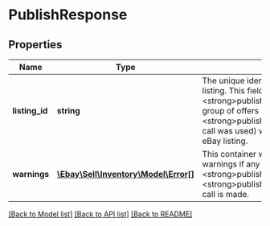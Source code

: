 # PublishResponse

## Properties
Name | Type | Description | Notes
------------ | ------------- | ------------- | -------------
**listing_id** | **string** | The unique identifier of the newly created eBay listing. This field is returned if the single offer (if &lt;strong&gt;publishOffer&lt;/strong&gt; call was used) or group of offers in an inventory item group (if &lt;strong&gt;publishOfferByInventoryItemGroup&lt;/strong&gt; call was used) was successfully converted into an eBay listing. | [optional] 
**warnings** | [**\Ebay\Sell\Inventory\Model\Error[]**](Error.md) | This container will contain an array of errors and/or warnings if any occur when a &lt;strong&gt;publishOffer&lt;/strong&gt; or &lt;strong&gt;publishOfferByInventoryItemGroup&lt;/strong&gt; call is made. | [optional] 

[[Back to Model list]](../../README.md#documentation-for-models) [[Back to API list]](../../README.md#documentation-for-api-endpoints) [[Back to README]](../../README.md)

